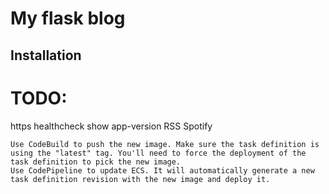 # My flask blog

Installation
------------

# TODO:

https
healthcheck
show app-version
RSS
Spotify

    Use CodeBuild to push the new image. Make sure the task definition is using the "latest" tag. You'll need to force the deployment of the task definition to pick the new image.
    Use CodePipeline to update ECS. It will automatically generate a new task definition revision with the new image and deploy it.
